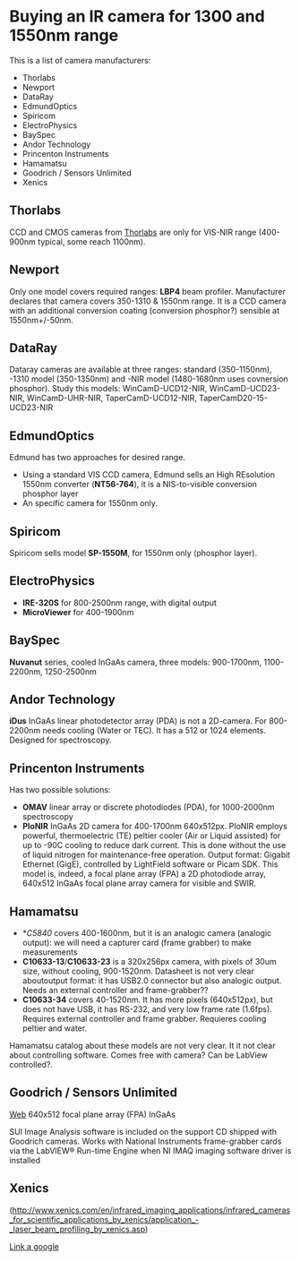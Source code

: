 # Buying an IR camera for 1300 and 1550nm range

This is a list of camera manufacturers:
* Thorlabs
* Newport
* DataRay
* EdmundOptics
* Spiricom
* ElectroPhysics
* BaySpec
* Andor Technology
* Princenton Instruments
* Hamamatsu
* Goodrich / Sensors Unlimited
* Xenics


## Thorlabs
CCD and CMOS cameras from [Thorlabs](http://www.thorlabs.com) are only for VIS-NIR range (400-900nm typical, some reach 1100nm).


## Newport
Only one model covers required ranges: **LBP4** beam profiler. Manufacturer declares that camera covers 350-1310 & 1550nm range. It is a CCD camera with an additional conversion coating (conversion phosphor?) sensible at 1550nm+/-50nm.

## DataRay
Dataray cameras are available at three ranges: standard (350-1150nm), -1310 model (350-1350nm) and -NIR model (1480-1680nm uses covnersion phosphor).
Study this models: WinCamD-UCD12-NIR, WinCamD-UCD23-NIR, WinCamD-UHR-NIR, TaperCamD-UCD12-NIR, TaperCamD20-15-UCD23-NIR

## EdmundOptics
Edmund has two approaches for desired range.
- Using a standard VIS CCD camera, Edmund sells an High REsolution 1550nm converter (**NT56-764**), it is a NIS-to-visible conversion phosphor layer
- An specific camera for 1550nm only.

## Spiricom
Spiricom sells model **SP-1550M**, for 1550nm only (phosphor layer).

## ElectroPhysics
- **IRE-320S** for 800-2500nm range, with digital output
- **MicroViewer** for 400-1900nm

## BaySpec
**Nuvanut** series, cooled InGaAs camera, three models: 900-1700nm, 1100-2200nm, 1250-2500nm


## Andor Technology
**iDus** InGaAs linear photodetector array (PDA) is not a 2D-camera. For 800-2200nm needs cooling (Water or TEC). It has a 512 or 1024 elements. Designed for spectroscopy.


## Princenton Instruments
Has two possible solutions:
- **OMAV** linear array or discrete photodiodes (PDA), for 1000-2000nm spectroscopy
- **PIoNIR** InGaAs 2D camera for 400-1700nm 640x512px. PIoNIR employs powerful, thermoelectric (TE) peltier cooler (Air or Liquid assisted) for up to -90C cooling to reduce dark current. This is done without the use of liquid nitrogen for maintenance-free operation. Output format: Gigabit Ethernet (GigE), controlled by LightField software or Picam SDK. This model is, indeed, a focal plane array (FPA) a 2D photodiode array, 640x512 InGaAs focal plane array camera for visible and SWIR.


## Hamamatsu
- **C5840* covers 400-1600nm, but it is an analogic camera (analogic output): we will need a capturer card (frame grabber) to make measurements
- **C10633-13**/**C10633-23** is a 320x256px camera, with pixels of 30um size, without cooling, 900-1520nm. Datasheet is not very clear aboutoutput format: it has USB2.0 connector but also analogic output. Needs an external controller and frame-grabber??
- **C10633-34** covers 40-1520nm. It has more pixels (640x512px), but does not have USB, it has RS-232, and very low frame rate (1.6fps). Requires external controller and frame grabber. Requieres cooling peltier and water.

Hamamatsu catalog about these models are not very clear. It it not clear about controlling software. Comes free with camera? Can be LabView controlled?.


## Goodrich / Sensors Unlimited
[Web](http://www.sensorsinc.com/cameras.html) 640x512 focal plane array (FPA) InGaAs

SUI Image Analysis software is included on the support CD shipped with Goodrich cameras. Works with National Instruments frame-grabber cards via the LabVIEW® Run-time Engine when NI IMAQ imaging software driver is installed

## Xenics
(http://www.xenics.com/en/infrared_imaging_applications/infrared_cameras_for_scientific_applications_by_xenics/application_-_laser_beam_profiling_by_xenics.asp)

[Link a google](http://www.google.com)